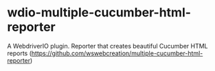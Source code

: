 # wdio-multiple-cucumber-html-reporter
A WebdriverIO plugin. Reporter that creates beautiful Cucumber HTML reports (https://github.com/wswebcreation/multiple-cucumber-html-reporter)

